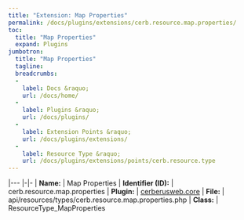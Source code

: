 ```yaml
---
title: "Extension: Map Properties"
permalink: /docs/plugins/extensions/cerb.resource.map.properties/
toc:
  title: "Map Properties"
  expand: Plugins
jumbotron:
  title: "Map Properties"
  tagline: 
  breadcrumbs:
  -
    label: Docs &raquo;
    url: /docs/home/
  -
    label: Plugins &raquo;
    url: /docs/plugins/
  -
    label: Extension Points &raquo;
    url: /docs/plugins/extensions/
  -
    label: Resource Type &raquo;
    url: /docs/plugins/extensions/points/cerb.resource.type
---
```


|---
|-|-
| **Name:** | Map Properties
| **Identifier (ID):** | cerb.resource.map.properties
| **Plugin:** | [cerberusweb.core](/docs/plugins/cerberusweb.core/)
| **File:** | api/resources/types/cerb.resource.map.properties.php
| **Class:** | ResourceType_MapProperties

